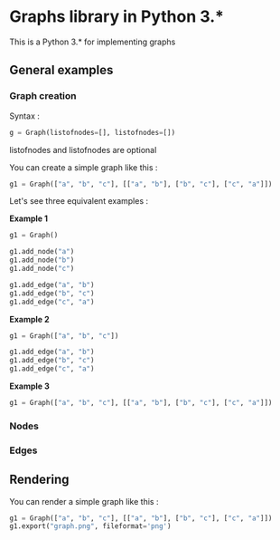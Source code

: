 # Graphs library in Python 3.*

This is a Python 3.* for implementing graphs

## General examples

### Graph creation

Syntax :
```python
g = Graph(listofnodes=[], listofnodes=[])
```

listofnodes and listofnodes are optional

You can create a simple graph like this :

```python
g1 = Graph(["a", "b", "c"], [["a", "b"], ["b", "c"], ["c", "a"]])
```

Let's see three equivalent examples :

**Example 1**
```python
g1 = Graph()

g1.add_node("a")
g1.add_node("b")
g1.add_node("c")

g1.add_edge("a", "b")
g1.add_edge("b", "c")
g1.add_edge("c", "a")
```

**Example 2**
```python
g1 = Graph(["a", "b", "c"])

g1.add_edge("a", "b")
g1.add_edge("b", "c")
g1.add_edge("c", "a")
```

**Example 3**
```python
g1 = Graph(["a", "b", "c"], [["a", "b"], ["b", "c"], ["c", "a"]])
```


### Nodes

### Edges


## Rendering

You can render a simple graph like this :

```python
g1 = Graph(["a", "b", "c"], [["a", "b"], ["b", "c"], ["c", "a"]])
g1.export("graph.png", fileformat='png')
```

